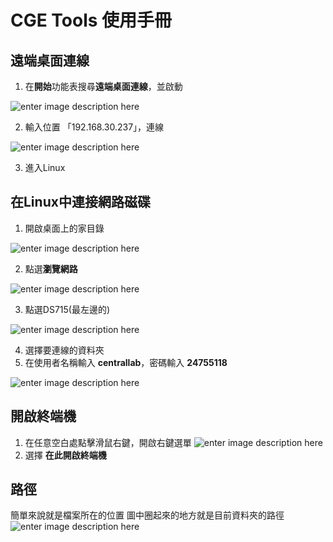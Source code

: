 # CGE Tools 使用手冊

## 遠端桌面連線

 1. 在**開始**功能表搜尋**遠端桌面連線**，並啟動
 
![enter image description here](https://lh3.googleusercontent.com/yezxp7ccCiinmOJ2VF_j49AyxlXHVubJt_p00BVajSTOG2ZW_scZ-aoplqpCPiddykCYaZDazotY)
 
 2. 輸入位置 「192.168.30.237」，連線
 
![enter image description here](https://lh3.googleusercontent.com/u8G9VUnTIgLVJ6zjg6n74Ew7KXhEH9H0VValCJnDyZTnOESK1eBmxPeFRZhUgmliw1LLzn_aQLHO)
 
 3. 進入Linux
 

## 在Linux中連接網路磁碟

 1. 開啟桌面上的家目錄
 
![enter image description here](https://lh3.googleusercontent.com/jdQFVzP1dAQMpJ_hY0zY48Ld3IXdFzsxy2gXPdjkAPSl3ukLp8QcSOK3zVDz9qgwYcrW80X045qo)

 2. 點選**瀏覽網路**
 
![enter image description here](https://lh3.googleusercontent.com/b0GuCvXcz9tmlVG1MwwAnn7jwax7MtPHmRxHBVom0F13QVeoqBodczm_ffnKeWHpN1sOWdJCeKog)

 3. 點選DS715(最左邊的)

![enter image description here](https://lh3.googleusercontent.com/mKm2Br34mFxnEZLOKcoQJQqXhaWOmhfo54OAGJpzfvXijyTcvGhyO3z0Xy1fL4FHcsLcmNtNERyY)

 4. 選擇要連線的資料夾
 5. 在使用者名稱輸入 **centrallab**，密碼輸入 **24755118**
 
 ![enter image description here](https://lh3.googleusercontent.com/tNtKJEIJZ__zVevXCDzVDoSDcAA_BjF_8tIs2hfkIhLYL28mZVcmGC7m9a4u73eqOq6J-EPnsTMe)

## 開啟終端機

 1. 在任意空白處點擊滑鼠右鍵，開啟右鍵選單
![enter image description here](https://lh3.googleusercontent.com/MeCzx6puLG6TtrlZ0DvKHEc2DdyJVKBAa_X40yJkCU1uRuHvZO3m31RF1CgHQDhfkUyVX3njd4NU)
 2.  選擇  **在此開啟終端機**

## 路徑

簡單來說就是檔案所在的位置
圖中圈起來的地方就是目前資料夾的路徑
![enter image description here](https://lh3.googleusercontent.com/chzFp9IDiHPljFNOzTTtZqQvgOcuH02D0Pp3NPF46p4e3qBAFaXJsVKeIMRGbk4ZLWGf8V78eDpi)



<!--stackedit_data:
eyJoaXN0b3J5IjpbLTIwNjc2MTY5NzBdfQ==
-->